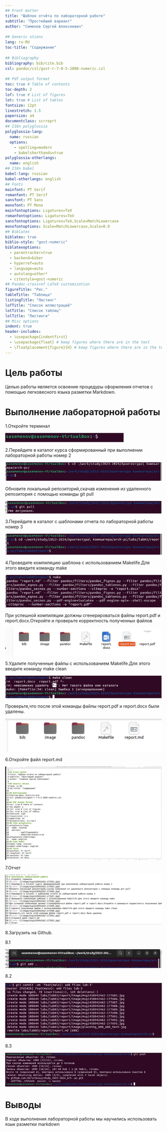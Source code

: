 ```yaml
---
## Front matter
title: "Шаблон отчёта по лабораторной работе"
subtitle: "Простейший вариант"
author: "Семенов Сергей Алексеевич"

## Generic otions
lang: ru-RU
toc-title: "Содержание"

## Bibliography
bibliography: bib/cite.bib
csl: pandoc/csl/gost-r-7-0-5-2008-numeric.csl

## Pdf output format
toc: true # Table of contents
toc-depth: 2
lof: true # List of figures
lot: true # List of tables
fontsize: 12pt
linestretch: 1.5
papersize: a4
documentclass: scrreprt
## I18n polyglossia
polyglossia-lang:
  name: russian
  options:
	- spelling=modern
	- babelshorthands=true
polyglossia-otherlangs:
  name: english
## I18n babel
babel-lang: russian
babel-otherlangs: english
## Fonts
mainfont: PT Serif
romanfont: PT Serif
sansfont: PT Sans
monofont: PT Mono
mainfontoptions: Ligatures=TeX
romanfontoptions: Ligatures=TeX
sansfontoptions: Ligatures=TeX,Scale=MatchLowercase
monofontoptions: Scale=MatchLowercase,Scale=0.9
## Biblatex
biblatex: true
biblio-style: "gost-numeric"
biblatexoptions:
  - parentracker=true
  - backend=biber
  - hyperref=auto
  - language=auto
  - autolang=other*
  - citestyle=gost-numeric
## Pandoc-crossref LaTeX customization
figureTitle: "Рис."
tableTitle: "Таблица"
listingTitle: "Листинг"
lofTitle: "Список иллюстраций"
lotTitle: "Список таблиц"
lolTitle: "Листинги"
## Misc options
indent: true
header-includes:
  - \usepackage{indentfirst}
  - \usepackage{float} # keep figures where there are in the text
  - \floatplacement{figure}{H} # keep figures where there are in the text
---
```


# Цель работы
Целью работы является освоение процедуры оформления отчетов с помощью легковесного 
языка разметки Markdown.
# Выполнение лабораторной работы
1.Откройте терминал

![скрин 1](image/msg1458942462-177693.jpg)

2.Перейдите в каталог курса сформированный при выполнении лабораторной работы номер 2

![скрин 2](image/msg1458942462-177685.jpg)

Обновите локальный репозиторий,скачав изменения из удаленного репозитория с помощью команды git pull

![скрин 3](image/msg1458942462-177686.jpg)

3.Перейдите в каталог с шаблонами отчета по лабораторной работы номер 3

![скрин 4](image/msg1458942462-177687.jpg)

4.Проведите компиляцию шаблона с использованием Makelife.Для этого введите команду make

![скрин 5](image/msg1458942462-177688.jpg)

При успешной компиляции должны сгенерироваться файлы report.pdf и report.docx.Откройте и проверьте корректность полученных файлов

![скрин 6](image/msg1458942462-177689.jpg)

5.Удалите полученные файлы с использованием Makelife.Для этого введите команду make clean

![скрин 7](image/msg1458942462-177690.jpg)

Проверьте,что после этой команды файлы report.pdf и report.docx были удалены.

![скрин 8](image/msg1458942462-177691.jpg)

6.Откройте файл report.md

![скрин 9](image/msg1458942462-177692.jpg)

7.Отчет

![скрин 10](image/msg1458942462-177702.jpg)

8.Загрузить на Github.

8.1

![скрин 11](image/msg1458942462-177704.jpg)

8.2

![скрин 12](image/msg1458942462-177709.jpg)

8.3

![скрин 13](image/msg1458942462-177710.jpg)

# Выводы
В ходе выполнения лабораторной работы мы научились использовать язык разметки markdown 
